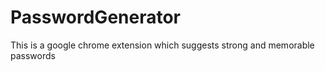 PasswordGenerator
=================

This is a google chrome extension which suggests strong and memorable passwords
